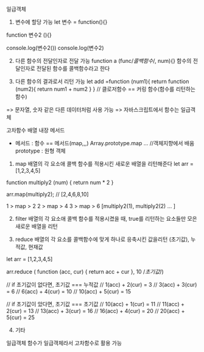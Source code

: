 일급객체
1. 변수에 할당 가능
let 변수 = function(){}

function 변수2 (){}

console.log(변수2())
console.log(변수2)

2. 다른 함수의 전달인자로 전달 가능
function a (func/*콜백함수*/, num){}
함수의 전달인자로 전달된 함수를 콜백함수라고 한다

3. 다른 함수의 결과로서 리턴 가능
let add =function (num1){
    return function (num2){
        return num1 + num2
    }
}
// 클로저함수 == 커링 함수(함수를 리턴하는 함수)


=> 문자열, 숫자 같은 다른 데이터처럼 사용 가능
=> 자바스크립트에서 함수는 일급객체


고차함수 
 배열 내장 메서드
 * 메서드 : 함수 == 메서드(map,,,)
 Array.prototype.map ... //객체지향에서 배움
 prototype : 원형 객체

 1. map
배열의 각 요소애 콜백 함수를 적용시킨 새로운 배열을 리턴해준다
let arr = [1,2,3,4,5]

function multiply2 (num) {
    return num * 2
}

arr.map(multiply2);
// [2,4,6,8,10]

1 > map > 2
2 > map > 4
3 > map > 6
[multiply2(1), multiply2(2) ... ]

 2. filter
배열의 각 요소애 콜백 함수를 적용시켰을 때, true를 리턴하는 요소들만 모은 새로운 배열을 리턴

 3. reduce
배열의 각 요소를 콜백함수에 맞게 하나로 응축시킨 값을리턴
(초기값), 누적값, 현재값

let arr = [1,2,3,4,5]

arr.reduce ( function (acc, cur) {
    return acc + cur
}, 10 /*초기값*/)

// if 초기값이 없다면, 초기값 === 누적값
// 1(acc) + 2(cur) = 3
// 3(acc) + 3(cur) = 6
// 6(acc) + 4(cur) = 10
// 10(acc) + 5(cur) = 15

// if 초기값이 았다면, 초기값 === 초기값
// 10(acc) + 1(cur) = 11
// 11(acc) + 2(cur) = 13
// 13(acc) + 3(cur) = 16
// 16(acc) + 4(cur) = 20
// 20(acc) + 5(cur) = 25

 4. 기타

일급객체
함수가 일급객체라서 고차함수로 활용 가능
